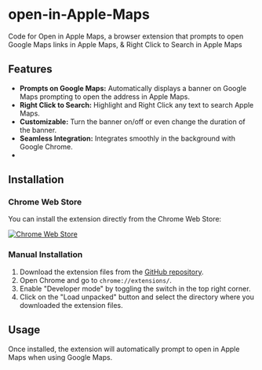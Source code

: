 # open-in-Apple-Maps
Code for Open in Apple Maps, a browser extension that prompts to open Google Maps links in Apple Maps, &amp; Right Click to Search in Apple Maps

## Features

- **Prompts on Google Maps:** Automatically displays a banner on Google Maps prompting to open the address in Apple Maps.
- **Right Click to Search:** Highlight and Right Click any text to search Apple Maps.
- **Customizable:** Turn the banner on/off or even change the duration of the banner.
- **Seamless Integration:** Integrates smoothly in the background with Google Chrome.
- 


## Installation

### Chrome Web Store

You can install the extension directly from the Chrome Web Store:

[![Chrome Web Store](https://img.shields.io/chrome-web-store/v/ddopdoopcljkmnnjedchbjihdmgimlop)](https://chromewebstore.google.com/detail/open-in-apple-maps/ddopdoopcljkmnnjedchbjihdmgimlop)


### Manual Installation

1. Download the extension files from the [GitHub repository](https://github.com/openchampagne/open-in-Apple-Maps/releases).
2. Open Chrome and go to `chrome://extensions/`.
3. Enable "Developer mode" by toggling the switch in the top right corner.
4. Click on the "Load unpacked" button and select the directory where you downloaded the extension files.

## Usage

Once installed, the extension will automatically prompt to open in Apple Maps when using Google Maps. 

